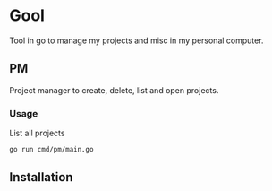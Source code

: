 # Gool
Tool in go to manage my projects and misc in my personal computer.

## PM
Project manager to create, delete, list and open projects.
### Usage
List all projects
```bash
go run cmd/pm/main.go
```

## Installation


